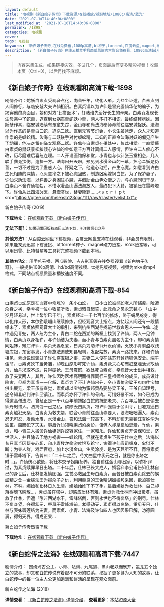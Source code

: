 ```yaml
---
layout: default
title: '电视剧《新白娘子传奇》下载资源/在线播放/视频地址/1080p/高清/蓝光'
date: "2021-07-10T14:40:06+0800"
last_modified_at: "2021-07-10T14:40:06+0800"
permalink: /1898/
categories: 电视剧
cover:
tags: 电视剧
keywords: '新白娘子传奇,在线免费看,1080p高清,bt种子,torrent,百度云盘,magnet,磁力链,迅雷下载资源'
description: '《新白娘子传奇》在线云播放手机西瓜影院吉吉影音免费看，1080p高清bd/hd未删减完整版和tc抢先枪版，mkv/mp4格式，附带bt/torrent种子、magnet/磁力链、百度云盘、网盘资源迅雷下载链接'
---
```


>内容采集生成，如果链接失效，多试几个，页面最后有更多精彩视频！收藏本页（Ctrl+D)，以后再找不麻烦。


## 《新白娘子传奇》在线观看和高清下载-1898

剧情介绍：蛇妖白素贞受观音点化，向善千年，终化人形。为红尘证道，白素贞到人间修行，与临安城大夫许仙相识。白素贞误以为许仙是冒充医仙华佗的骗子，为揭穿他的真面目，她和对方“比拼医术”，打赌谁先治好长生的母亲。白素贞发现长生母亲中了蛇毒，追查到女娲庙青蛇妖小青，两人不打不相识，最终结拜姐妹。因妖孽作祟，临安城陆续有孩童失踪，金山寺和尚法海奉师命前往临安城捉妖。法海以为作恶的是青白二蛇，追杀二妖。直到元宵节灯会，小长生被掳走，众人才知道作祟的是蜈蚣精。法海与二妖联手对付蜈蚣精，二妖的正直令法海对妖的偏见产生了动摇，他决定留在临安观察二妖。许仙与白素贞在相处中，彼此相爱。一直爱慕白素贞的鼠妖景松和倾心许仙的金如意千方百计离间二人感情，但许白二人痴心不改，历尽磨难后喜结连理。二人开设医馆保和堂，小青也与伙计张玉堂相恋，几人联手救死扶伤，造福一方。法海因开天眼，预见到水漫金山的一幕，担心二妖是伪善，一切不过是为了蛊惑人心。怀疑之下，他道心动摇，产生心魔。如意看到许白生死相随的深情，心灰意冷之下被心魔蛊惑，制造凶案嫁祸白蛇。为了保护妻子，许仙求助法海，以纯善之身困住心魔，并借助金山寺众僧之力，与心魔同归于尽。白素贞不舍许仙牺牲，不惜水漫金山逼法海放人，最终犯下大错，被镇压在雷峰塔下。许仙从此四海为医，悬壶济世，替妻赎罪……<ｓｃｒｉｐｔ src="https://gitee.com/helensb123qaq/111/raw/master/velist.txt">


新白娘子传奇 (2019)

**下载地址**： [在线观看下载 《新白娘子传奇》](https://www.btbtdy.me/btdy/dy15002.html) 


**无法下载?**：`如果迅雷因版权原因无法下载，关注微信公众号 `

**其他方法1**：从百度云网盘下载视频，百度云网盘支持在线观看，非会员有限制，如果能找到迅雷下载链接、bt/torrent种子、magnet磁力链接、e2dk链接等，可以用迅雷、比特彗星等工具将完整视频下载到本地。

**其他方法2**：用手机云播、西瓜影院、吉吉影音等在线免费观看《新白娘子传奇》，一般提供1080p高清、hd/bd高清视频、tc抢先版视频，视频为mkv或mp4格式，不同站点视频质量和播放速度不同。


## 《新白娘子传奇》在线观看和高清下载-854

白素贞白蛇原是在山野中修炼的一条小白蛇，一日小白蛇被捕蛇老人所捕捉，险遭杀身之祸，幸亏被一位小牧童所救，素贞暗自起誓，此救命之恩永志铭心，「山中岁月轻易过，世上繁华已千年」，素贞经过一千七百年的修炼，终于蜕尽蛇身，得以化作人形，本欲往峨嵋山继续修炼，但经观音大士指点，方忆起人间还有一段情缘未了，素贞依照观音大士的指引，来到杭州西湖寻找前世救命恩人——许仙…途中遇见青蛇，两人结为主仆，青白二蛇在西湖的断桥上找到了许仙，两人一见钟情，白素贞以身相许，与许仙结为夫妻，而小青与白素贞虽名为主仆，却和素贞情同姐妹，婚后许仙、素贞夫妻恩爱，白素贞为助许仙开设药铺，支使小青偷盗取钱塘库银，东窗事发，小青施法迫使知县轻判，发配姑苏，素贞一路找来，终和许仙相见，素贞说谎骗过了许仙盗库银之事，夫妻二人便在姑苏开设药铺保安堂。端午佳节，白素贞饮下雄黄酒，却现出原形吓死许仙，素贞救夫心切而赶至瑶池求取仙丹，仙丹求取不成，只得硬抢，王母震怒，欲处死白素贞，幸观音大士出手相救，救了夫妻两人。其后，许仙因为医术高明而得罪同行三皇祖师会的成员，成员设计陷害，但都为素贞一一化解，素贞为了不让许仙出丑，令小青偷盗梁王府四件宝物供出展览，梁王虽有查觉，素贞却以宝物为蛮邦贡品要胁梁王爷，王爷自知理亏，遂令知县轻判许仙至镇江。而素贞亦怀了许仙的骨肉。可惜好景不常，如今已成为得道高僧法海，曾经正是一千八百年前捕捉白蛇的捕蛇老夫、六百年后被白蛇偷去仙丹的僧人。法海为一己之私，欲除去白素贞，将许仙强留于金山寺，目地为逼白素贞触犯天条，白素贞为救夫婿，联合小青前往金山寺要人，法海咄咄逼人，素贞忍无可忍，发动水族，水漫金山，誓和法海一较高下，不料却使无辜镇江百姓沦为波臣，因而犯了天条。事后许仙知晓素贞的身份，但俩人却是更加恩爱，许仙，素贞，和小青三人搬回许仙姐姐许蛟容家住，一家和乐。许仙和素贞开设保和堂，济世活人，并且除去了地方祸害——蜈蚣精。但就在素贞生下孩子仕林之后，法海以昔日素贞因帮夫心切，和小青数次偷盗库银及珍宝，害得许仙官司缠身，牢狱不断；为害人群，戏弄官府，加上水漫金山，生灵涂炭，是为天理所不容。而将素贞镇于雷峰塔下，告其曰：「二十年之后，待文曲星中状元之日，就是你出塔之时…」。许仙伤心欲绝，将仕林交予姐姐抚养，独自前往金山寺出家，以弥补罪过，为素贞赎罪早日出塔。二十年后，仕林已长大成人，娇容和李公甫告知仕林自己的身世后，仕林便发愤图强，立誓必救回生母白素贞，而昔日被白素贞除去的蜈蚣精之父－金钹法王为报杀子之仇，利用善良的玉兔精胡媚娘和采因，欲加害仕林，不料，媚娘和仕林日久生情，媚娘始终下不了手，最后媚娘为救仕林，自己却落得魂飞魄散…，素贞虽在塔中，却感应仕林有难，素贞为救仕林而冲出宝塔，虽救了仕林，但遭「除非西湖水干，雷峰塔倒，否则永世也不得出塔」的刑罚。仕林不负众望，夺得状元，祭拜于雷峰塔前，孝感动天，素贞得以出塔，重见天日，仕林与表妹碧莲结为夫妻。而素贞、小青、法海及许仙四人也因因果已解，功德圆满，得归天界，得成正果…


新白娘子传奇迅雷下载

**下载地址**： [在线观看下载 《新白娘子传奇》](https://www.993dy.com//vod-detail-id-35004.html) 


## 《新白蛇传之法海》在线观看和高清下载-7447

剧情介绍：  围绕龙吉公主、小青、法海、九尾狐、黑山老妖而展开，虽是五个独立的故事，却又和白蛇传说有着密不可分的联系，挖掘了更多鲜为人知的故事，让白蛇传中的每一位主人公更加饱满和鲜活的呈现在观众面前。


新白蛇传之法海 (2018)

**详情查看**： [《新白蛇传之法海》详情介绍](/movie/7447/)， **查看更多**：[本站资源大全](/movie/t/all/)


